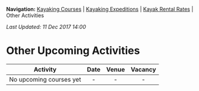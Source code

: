 **Navigation:** [Kayaking Courses](index) &#124; [Kayaking Expeditions](expedition) &#124; [Kayak Rental Rates](rental) &#124; Other Activities

_Last Updated: 11 Dec 2017 14:00_
# Other Upcoming Activities

Activity | Date | Venue | Vacancy
:---:|:---:|:---:|:---:
No upcoming courses yet|-|-|-


